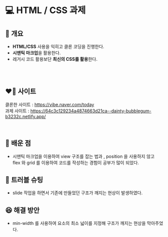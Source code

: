 # 💻 HTML / CSS 과제

## 📌 개요
- **HTML/CSS** 사용을 익히고 클론 코딩을 진행한다.
- **시맨틱 마크업**을 활용한다. 
- 레거시 코드 활용보단 **최신의 CSS를 활용**한다.
  
<br><br>

## ❤️‍🔥 사이트

클론한 사이트 : https://vibe.naver.com/today <br>
과제 사이트 : https://64c3c129234a4874663d21ca--dainty-bubblegum-b3232c.netlify.app/



<br>  

## 📝 배운 점
- 시맨틱 마크업을 이용하여 view 구조를 잡는 법과 , position 을 사용하지 않고 flex 와 grid 를 이용하여 코드를 작성하는 경험이 공부가 많이 되었다.

## 🚀 트러블 슈팅
- slide 작업을 하면서 기존에 만들었던 구조가 깨지는 현상이 발생하였다.

## 😆 해결 방안
- min-width 를 사용하여 요소의 최소 넓이를 지정해 구조가 깨지는 현상을 막아주었다.
<br><br>  
